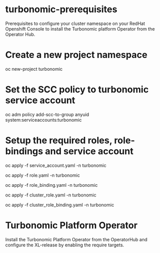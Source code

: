 # turbonomic-prerequisites
Prerequisites to configure your cluster namespace on your RedHat Openshift Console to install the Turbonomic platform Operator from the Operator Hub.

# Create a new project namespace
oc new-project turbonomic

# Set the SCC policy to turbonomic service account
oc adm policy add-scc-to-group anyuid system:serviceaccounts:turbonomic

# Setup the required roles, role-bindings and service account
oc apply -f service_account.yaml -n turbonomic

oc apply -f role.yaml -n turbonomic

oc apply -f role_binding.yaml -n turbonomic

oc apply -f cluster_role.yaml -n turbonomic

oc apply -f cluster_role_binding.yaml -n turbonomic

# Turbonomic Platform Operator
Install the Turbonomic Platform Operator from the OperatorHub and configure the XL-release by enabling the require targets.
